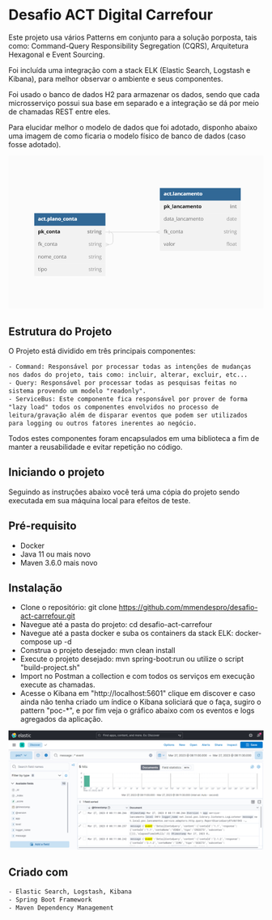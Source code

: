 # Desafio ACT Digital Carrefour

Este projeto usa vários Patterns em conjunto para a solução porposta, tais como: Command-Query Responsibility Segregation (CQRS), Arquitetura Hexagonal e Event Sourcing. 

Foi incluída uma integração com a stack ELK (Elastic Search, Logstash e Kibana), para melhor observar o ambiente e seus componentes.

Foi usado o banco de dados H2 para armazenar os dados, sendo que cada microsserviço possui sua base em separado e a integração se dá por meio de chamadas REST entre eles.

Para elucidar melhor o modelo de dados que foi adotado, disponho abaixo uma imagem de como ficaria o modelo físico de banco de dados (caso fosse adotado).

![act-database-schema](./docs/imgs/act-database-schema.png)

## Estrutura do Projeto

O Projeto está dividido em três principais componentes:

    - Command: Responsável por processar todas as intenções de mudanças nos dados do projeto, tais como: incluir, alterar, excluir, etc...
    - Query: Responsável por processar todas as pesquisas feitas no sistema provendo um modelo "readonly".
    - ServiceBus: Este componente fica responsável por prover de forma "lazy load" todos os componentes envolvidos no processo de leitura/gravação além de disparar eventos que podem ser utilizados para logging ou outros fatores inerentes ao negócio.

Todos estes componentes foram encapsulados em uma biblioteca a fim de manter a reusabilidade e evitar repetição no código.

## Iniciando o projeto

Seguindo as instruções abaixo você terá uma cópia do projeto sendo executada em sua máquina local para efeitos de teste.

## Pré-requisito

  - Docker
  - Java 11 ou mais novo
  - Maven 3.6.0 mais novo

## Instalação

   - Clone o repositório: git clone https://github.com/mmendespro/desafio-act-carrefour.git
   - Navegue até a pasta do projeto: cd desafio-act-carrefour
   - Navegue até a pasta docker e suba os containers da stack ELK: docker-compose up -d 
   - Construa o projeto desejado: mvn clean install
   - Execute o projeto desejado: mvn spring-boot:run ou utilize o script "build-project.sh"
   - Import no Postman a collection e com todos os serviços em execução execute as chamadas.
   - Acesse o Kibana em "http://localhost:5601" clique em discover e caso ainda não tenha criado um índice o Kibana soliciará que o faça, sugiro o pattern "poc-*", e por fim veja o gráfico abaixo com os eventos e logs agregados da aplicação.

![elastic-search](./docs/imgs/elastic-search.png)

## Criado com

    - Elastic Search, Logstash, Kibana
    - Spring Boot Framework
    - Maven Dependency Management
